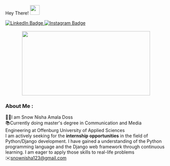  Hey There!
  <img src="https://media.giphy.com/media/hvRJCLFzcasrR4ia7z/giphy.gif" width="30px"/>
  
  <div id="badges">
   <a href="https://www.linkedin.com/in/snow-nisha-amala-doss-5452a9117/">
    <img src="https://img.shields.io/badge/LinkedIn-blue?style=for-the-badge&logo=linkedin&logoColor=white" alt="LinkedIn Badge"/>
  </a>
  <a href="https://instagram.com/_snow_nisha_?igshid=YmMyMTA2M2Y=">
    <img src="https://img.shields.io/badge/Instagram-pink?style=for-the-badge&logo=Instagram&logoColor=violet" alt="Instagram Badge"/>
  </a>
  <br>
 <img src="https://komarev.com/ghpvc/?username=snownisha&style=flat-square&color=blue" alt=""/>
</div>
<br>

<div align="center">
  <img src="https://media.giphy.com/media/BferOKonYOspm28AiB/giphy.gif" width="400" height="200"/>
</div>


### About Me :
:mage_woman:I am Snow Nisha Amala Doss<br>
:books:Currently doing master's degree in Communication and Media Engineering at Offenburg University of Applied Sciences <br>
I am actively seeking for the **internship opportunities** in the field of Python/Django development. I have gained a understanding of the Python programming language and the Django web framework through continuous learning. I am eager to apply those skills to real-life problems<br>
:envelope:snownisha123@gmail.com
